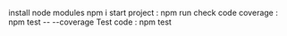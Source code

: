 install node modules npm i 
start project : npm run
check code coverage : npm test -- --coverage
Test code : npm test



